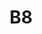 ---
layout: mote
menu: false
title: B8
title-tei: "[/Bviii/]"
letter: B
description: Mote B8
permalink: /B8/
prev: B7
next: C1
---